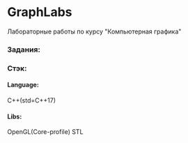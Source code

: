 # GraphLabs
Лабораторные работы по курсу "Компьютерная графика"

### Задания:
[^1]: [Labs_1_2](https://movie-hub.ru/)

### Стэк:

#### Language: 
C++(std=C++17)

#### Libs:
OpenGL(Core-profile)
STL
